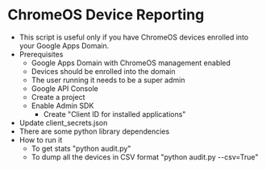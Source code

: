 ChromeOS Device Reporting
=========================

* This script is useful only if you have ChromeOS devices enrolled into your Google Apps Domain.
*  Prerequisites
    - Google Apps Domain with ChromeOS management enabled
    - Devices should be enrolled into the domain
    - The user running it needs to be a super admin
    - Google API Console
	- Create a project 
	- Enable Admin SDK
        - Create "Client ID for installed applications"
* Update client_secrets.json
* There are some python library dependencies
* How to run it
    - To get stats "python audit.py"
    - To dump all the devices in CSV format "python audit.py --csv=True"
